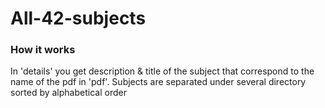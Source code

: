 # All-42-subjects

### How it works
In 'details' you get description & title of the subject that correspond to the name of the pdf in 'pdf'.
Subjects are separated under several directory sorted by alphabetical order
